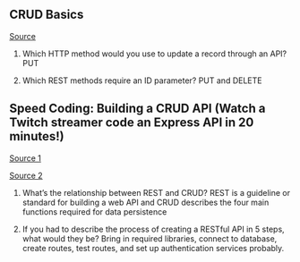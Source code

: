 ## CRUD Basics

[Source](https://medium.com/geekculture/crud-operations-explained-2a44096e9c88)



1. Which HTTP method would you use to update a record through an API? PUT

2. Which REST methods require an ID parameter? PUT and DELETE


## Speed Coding: Building a CRUD API (Watch a Twitch streamer code an Express API in 20 minutes!)

[Source 1](https://www.youtube.com/watch?v=EzNcBhSv1Wo)

[Source 2](https://nordicapis.com/crud-vs-rest-whats-the-difference/)

1. What’s the relationship between REST and CRUD? REST is a guideline or standard for building a web API and CRUD describes the four main functions required for data persistence

2. If you had to describe the process of creating a RESTful API in 5 steps, what would they be? Bring in required libraries, connect to database, create routes, test routes, and set up authentication services probably.